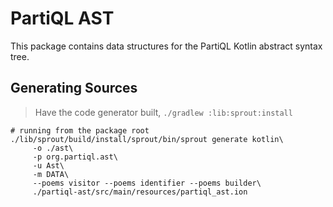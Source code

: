 # PartiQL AST

This package contains data structures for the PartiQL Kotlin abstract syntax tree.

## Generating Sources

> Have the code generator built, `./gradlew :lib:sprout:install`

```shell
# running from the package root
./lib/sprout/build/install/sprout/bin/sprout generate kotlin\
     -o ./ast\
     -p org.partiql.ast\
     -u Ast\
     -m DATA\
     --poems visitor --poems identifier --poems builder\
     ./partiql-ast/src/main/resources/partiql_ast.ion
```
